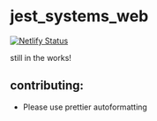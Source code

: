 # jest_systems_web

[![Netlify Status](https://api.netlify.com/api/v1/badges/8d463f7c-15b3-4b40-801a-d979c6398fc1/deploy-status)](https://app.netlify.com/sites/jest-systems/deploys)

still in the works!


## contributing:
* Please use prettier autoformatting